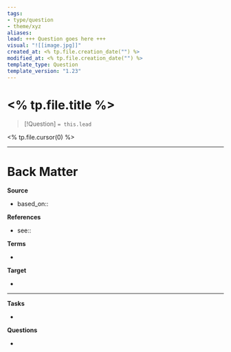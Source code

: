 ```yaml
---
tags: 
- type/question
- theme/xyz
aliases:
lead: +++ Question goes here +++
visual: "![[image.jpg]]"
created_at: <% tp.file.creation_date("") %>
modified_at: <% tp.file.creation_date("") %>
template_type: Question
template_version: "1.23"
---
```

<!--  See "Template Help" below for using properties -->

# <% tp.file.title %>

<!-- Detailed question from "lead"-key  in properties section -->

> [!Question]
> `= this.lead`

<% tp.file.cursor(0) %>

<!-- Answer the detailed question  -->



---
# Back Matter

**Source**
<!-- Always keep a link to the source- --> 
- based_on::

**References**
<!-- Links to pages not referenced in the content. 
- see:: [[related note]] and <why you made this connection> -->
- see:: 

**Terms**
<!-- Links to definition pages. -->
- 

**Target**
<!-- Link to project note or externaly published content. -->
- 
---
**Tasks**
<!-- What remains to be done with this note? --> 
- 

**Questions**
<!-- What remains for you to consider? --> 
- 
